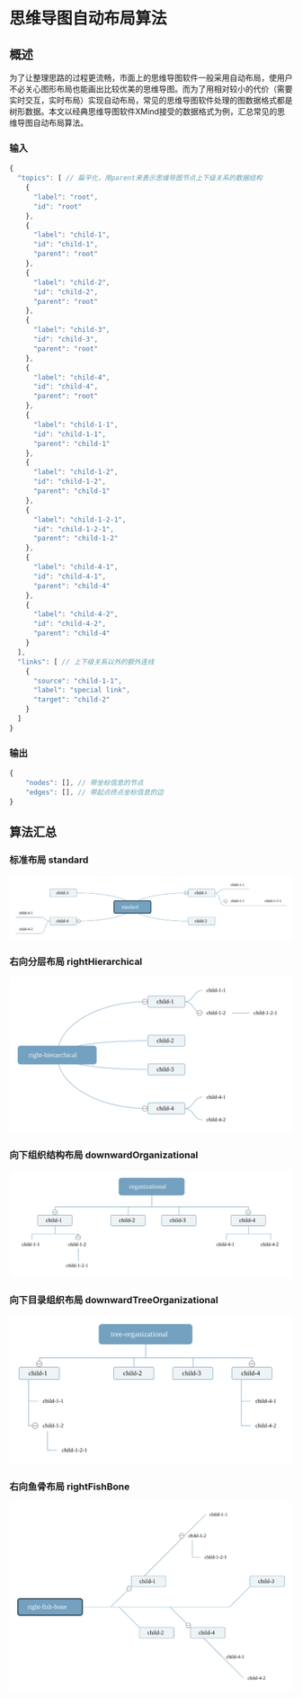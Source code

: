 思维导图自动布局算法
=================

## 概述

为了让整理思路的过程更流畅，市面上的思维导图软件一般采用自动布局，使用户不必关心图形布局也能画出比较优美的思维导图。而为了用相对较小的代价（需要实时交互，实时布局）实现自动布局，常见的思维导图软件处理的图数据格式都是树形数据。本文以经典思维导图软件XMind接受的数据格式为例，汇总常见的思维导图自动布局算法。

### 输入

```javascript
{
  "topics": [ // 扁平化，用parent来表示思维导图节点上下级关系的数据结构
    {
      "label": "root",
      "id": "root"
    },
    {
      "label": "child-1",
      "id": "child-1",
      "parent": "root"
    },
    {
      "label": "child-2",
      "id": "child-2",
      "parent": "root"
    },
    {
      "label": "child-3",
      "id": "child-3",
      "parent": "root"
    },
    {
      "label": "child-4",
      "id": "child-4",
      "parent": "root"
    },
    {
      "label": "child-1-1",
      "id": "child-1-1",
      "parent": "child-1"
    },
    {
      "label": "child-1-2",
      "id": "child-1-2",
      "parent": "child-1"
    },
    {
      "label": "child-1-2-1",
      "id": "child-1-2-1",
      "parent": "child-1-2"
    },
    {
      "label": "child-4-1",
      "id": "child-4-1",
      "parent": "child-4"
    },
    {
      "label": "child-4-2",
      "id": "child-4-2",
      "parent": "child-4"
    }
  ],
  "links": [ // 上下级关系以外的额外连线
    {
      "source": "child-1-1",
      "label": "special link",
      "target": "child-2"
    }
  ]
}
```

### 输出

```javascript
{
	"nodes": [], // 带坐标信息的节点
	"edges": [], // 带起点终点坐标信息的边
}
```

## 算法汇总

### 标准布局 standard

![standard layout](mind-map-drawing-algorithms/standard.svg)

### 右向分层布局 rightHierarchical

![right hierarchical layout](mind-map-drawing-algorithms/right-hierarchical.svg)

### 向下组织结构布局 downwardOrganizational

![downward organizational layout](mind-map-drawing-algorithms/downward-organizational.svg)

### 向下目录组织布局 downwardTreeOrganizational

![downward tree organizational layout](mind-map-drawing-algorithms/downward-tree-organizational.svg)

### 右向鱼骨布局 rightFishBone

![right fish bone layout](mind-map-drawing-algorithms/right-fish-bone.svg)

<!--
### 向上组织结构布局 upwardOrganizational

### 向下分层布局 downwardHierarchical

### 左向鱼骨布局 leftFishBone

### 右向树布局 rightTree

### 左向树布局 leftTree

### 弧树布局 arcTree

### 肘树布局 elbowTree

### 水平时间轴 horizontalTimeline

### 垂直时间轴 verticalTimeline
-->
